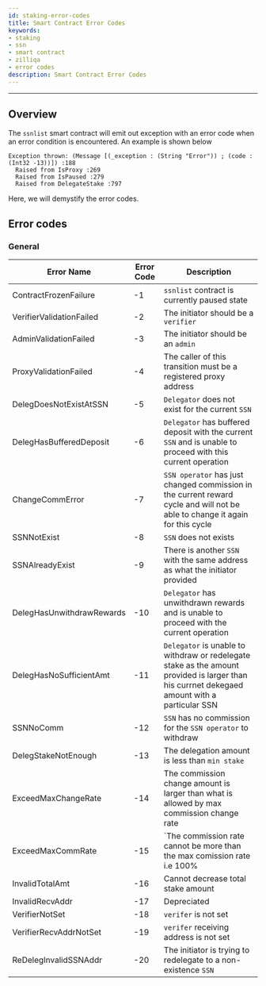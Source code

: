 ```yaml
---
id: staking-error-codes
title: Smart Contract Error Codes
keywords: 
- staking
- ssn
- smart contract
- zilliqa	
- error codes
description: Smart Contract Error Codes
---
```

---

## Overview

The `ssnlist` smart contract will emit out exception with an error code when an error condition is encountered. An example is shown below
```
Exception thrown: (Message [(_exception : (String "Error")) ; (code : (Int32 -13))]) :188
  Raised from IsProxy :269
  Raised from IsPaused :279
  Raised from DelegateStake :797
```
Here, we will demystify the error codes. 

## Error codes


### General
| Error Name | Error Code | Description |
| ---------- | ---------- | ----------- | 
| ContractFrozenFailure | -1 | `ssnlist` contract is currently paused state | 
| VerifierValidationFailed | -2 | The initiator should be a `verifier` | 
| AdminValidationFailed | -3 | The initiator should be an `admin` | 
| ProxyValidationFailed | -4 | The caller of this transition must be a registered proxy address | 
| DelegDoesNotExistAtSSN | -5 | `Delegator` does not exist for the current `SSN` | 
| DelegHasBufferedDeposit | -6 | `Delegator` has buffered deposit with the current `SSN` and is unable to proceed with this current operation | 
| ChangeCommError | -7 | `SSN operator` has just changed commission in the current reward cycle and will not be able to change it again for this cycle | 
| SSNNotExist | -8 | `SSN` does not exists | 
| SSNAlreadyExist | -9 | There is another `SSN` with the same address as what the initiator provided | 
| DelegHasUnwithdrawRewards | -10 | `Delegator` has unwithdrawn rewards and is unable to proceed with the current operation | 
| DelegHasNoSufficientAmt | -11 | `Delegator` is unable to withdraw or redelegate stake as the amount provided is larger than his currnet dekegaed amount with a particular SSN | 
| SSNNoComm | -12 | `SSN` has no commission for the `SSN operator` to withdraw | 
| DelegStakeNotEnough | -13 | The delegation amount is less than `min stake` | 
| ExceedMaxChangeRate | -14 | The commission change amount is larger than what is allowed by max commission change rate | 
| ExceedMaxCommRate | -15 | `The commission rate cannot be more than the max comission rate i.e 100% | 
| InvalidTotalAmt | -16 | Cannot decrease total stake amount | 
| InvalidRecvAddr | -17 | Depreciated | 
| VerifierNotSet | -18 | `verifer` is not set | 
| VerifierRecvAddrNotSet | -19 | `verifer` receiving address is not set | 
| ReDelegInvalidSSNAddr | -20 | The initiator is trying to redelegate to a non-existence `SSN` | 

